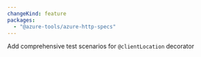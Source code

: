 ```yaml
---
changeKind: feature
packages:
  - "@azure-tools/azure-http-specs"
---
```


Add comprehensive test scenarios for `@clientLocation` decorator